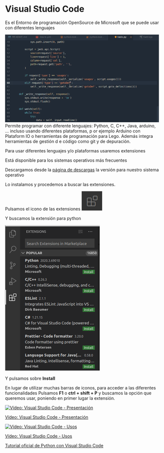 # Visual Studio Code

Es el Entorno de programación OpenSource de Microsoft  que se puede usar con diferentes lenguajes

![](./images/vsPython.gif)
Permite programar con diferente lenguajes: Python, C, C++, Java, arduino, ... incluso usando diferentes plataformas, p
or ejemplo Arduino con Plataform IO o herramientas de programación para Lego. Además integra herramientas de gestión d
e código como git y de depuración.

Para usar diferentes lenguajes y/o plataformas usaremos extensiones

Está disponible para los sistemas operativos más frecuentes

Descargamos desde la [página de descargas](https://code.visualstudio.com/Download) la versión para nuestro sistema operativo

Lo instalamos y procedemos a buscar las extensiones.

Pulsamos el icono de las extensiones ![](./images/IconoExtensionesVSCode.png)

Y buscamos la extensión para python

![](./images/vsExtensionPython.png)

Y pulsamos sobre **Install**

En lugar de utilizar muchas barras de iconos, para acceder a las diferentes funcionalidades Pulsamos **F1** o **ctrl +  shift + P** y buscamos la opción que queremos usar, poniendo en primer lugar la extensión.

[![Vídeo: Visual Studio Code - Presentación](https://img.youtube.com/vi/VvZNxjiTuAA/0.jpg)](https://youtu.be/VvZNxjiTuAA)

[Vídeo: Visual Studio Code - Presentación](https://youtu.be/VvZNxjiTuAA)


[![Vídeo: Visual Studio Code - Usos](https://img.youtube.com/vi/AQWELQhRluo/0.jpg)](https://youtu.be/AQWELQhRluo)

[Vídeo: Visual Studio Code - Usos](https://youtu.be/AQWELQhRluo)


[Tutorial oficial de Python con Visual Studio Code](https://code.visualstudio.com/docs/python/python-tutorial)

